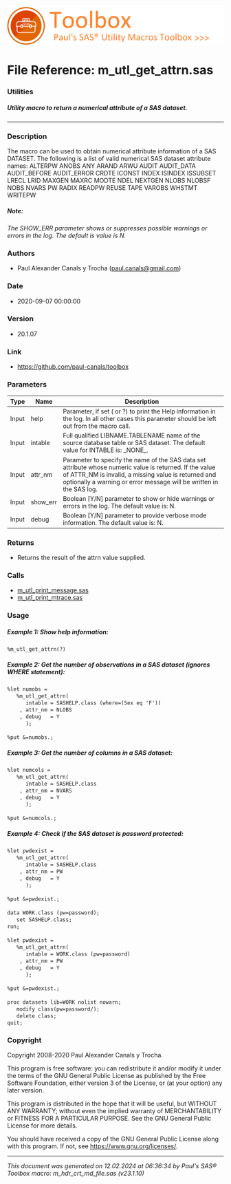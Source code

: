 ![../../misc/images/doc_banner.png](../../misc/images/doc_banner.png)
# 
# File Reference: m_utl_get_attrn.sas

### Utilities

##### Utility macro to return a numerical attribute of a SAS dataset.

***

### Description
The macro can be used to obtain numerical attribute information of a SAS DATASET. The following is a list of valid numerical SAS dataset attribute names:
 ALTERPW
 ANOBS
 ANY
 ARAND
 ARWU
 AUDIT
 AUDIT_DATA
 AUDIT_BEFORE
 AUDIT_ERROR
 CRDTE
 ICONST
 INDEX
 ISINDEX
 ISSUBSET
 LRECL
 LRID
 MAXGEN
 MAXRC
 MODTE
 NDEL
 NEXTGEN
 NLOBS
 NLOBSF
 NOBS
 NVARS
 PW
 RADIX
 READPW
 REUSE
 TAPE
 VAROBS
 WHSTMT
 WRITEPW


##### *Note:*
*The SHOW_ERR parameter shows or suppresses possible warnings or errors in the log. The default is value is N.*

### Authors
* Paul Alexander Canals y Trocha (paul.canals@gmail.com)

### Date
* 2020-09-07 00:00:00

### Version
* 20.1.07

### Link
* https://github.com/paul-canals/toolbox

### Parameters
| Type | Name | Description |
| ---- | ---- | ----------- |
| Input | help | Parameter, if set ( or ?) to print the Help information in the log. In all other cases this parameter should be left out from the macro call. |
| Input | intable | Full qualified LIBNAME.TABLENAME name of the source database table or SAS dataset. The default value for INTABLE is: \_NONE\_. |
| Input | attr_nm | Parameter to specify the name of the SAS data set attribute whose numeric value is returned. If the value of ATTR_NM is invalid, a missing value is returned and optionally a warning or error message will be written in the SAS log. |
| Input | show_err | Boolean [Y/N] parameter to show or hide warnings or errors in the log. The default value is: N. |
| Input | debug | Boolean [Y/N] parameter to provide verbose mode information. The default value is: N. |

### Returns
* Returns the result of the attrn value supplied.

### Calls
* [m_utl_print_message.sas](m_utl_print_message.md)
* [m_utl_print_mtrace.sas](m_utl_print_mtrace.md)

### Usage

##### Example 1: Show help information:
```sas
%m_utl_get_attrn(?)
```

##### Example 2: Get the number of observations in a SAS dataset (ignores WHERE statement):
```sas
%let numobs =
   %m_utl_get_attrn(
      intable = SASHELP.class (where=(Sex eq 'F'))
    , attr_nm = NLOBS
    , debug   = Y
      );

%put &=numobs.;

```

##### Example 3: Get the number of columns in a SAS dataset:
```sas
%let numcols =
   %m_utl_get_attrn(
      intable = SASHELP.class
    , attr_nm = NVARS
    , debug   = Y
      );

%put &=numcols.;

```

##### Example 4: Check if the SAS dataset is password protected:
```sas
%let pwdexist =
   %m_utl_get_attrn(
      intable = SASHELP.class
    , attr_nm = PW
    , debug   = Y
      );

%put &=pwdexist.;

data WORK.class (pw=password);
   set SASHELP.class;
run;

%let pwdexist =
   %m_utl_get_attrn(
      intable = WORK.class (pw=password)
    , attr_nm = PW
    , debug   = Y
      );

%put &=pwdexist.;

proc datasets lib=WORK nolist nowarn;
   modify class(pw=password/);
   delete class;
quit;

```

### Copyright
Copyright 2008-2020 Paul Alexander Canals y Trocha. 
 
This program is free software: you can redistribute it and/or modify 
it under the terms of the GNU General Public License as published by 
the Free Software Foundation, either version 3 of the License, or 
(at your option) any later version. 
 
This program is distributed in the hope that it will be useful, 
but WITHOUT ANY WARRANTY; without even the implied warranty of 
MERCHANTABILITY or FITNESS FOR A PARTICULAR PURPOSE. See the 
GNU General Public License for more details. 
 
You should have received a copy of the GNU General Public License 
along with this program. If not, see <https://www.gnu.org/licenses/>. 


***
*This document was generated on 12.02.2024 at 06:36:34  by Paul's SAS&reg; Toolbox macro: m_hdr_crt_md_file.sas (v23.1.10)*
